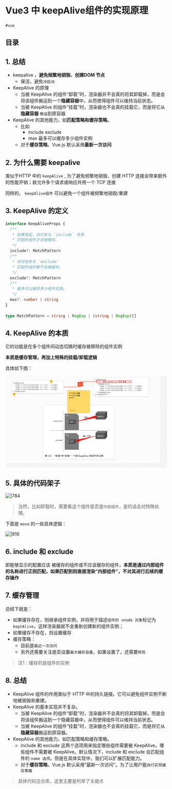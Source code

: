 
# Vue3 中 keepAlive组件的实现原理


`#vue` 


## 目录
<!-- toc -->
 ## 1. 总结 

- keepalive ，**避免频繁地销毁、创建DOM 节点**
	- 保活，避免`冷启动`
- KeepAlive 的原理
	- 当被 KeepAlive 的组件“卸载”时，渲染器并不会真的将其卸载掉，而是会将该组件搬运到一个**隐藏容器**中，从而使得组件可以维持当前状态。
	- 当被 KeepAlive 的组件“挂载”时，渲染器也不会真的挂载它，而是将它从**隐藏容器** `搬运`到原容器
- KeepAlive 的其他能力，如**匹配策略和缓存策略**。
	- 比如 
		- include exclude 
		- max 最多可以缓存多少组件实例
	- 对于**缓存策略**，Vue.js 默认采用**最新一次访问**

## 2. 为什么需要 keepalive

类似于HTTP 中的 `keepAlive` , 为了避免频繁地销毁、创建 HTTP 连接会带来额外 的性能开销；故允许多个请求或响应共用一个 TCP 连接

同样的， `keepAlive组件` 可以避免一个组件被频繁地销毁/重建

## 3. KeepAlive 的定义

```typescript
interface KeepAliveProps {
  /**
   * 如果指定，则只有与 `include` 名称
   * 匹配的组件才会被缓存。
   */
  include?: MatchPattern
  /**
   * 任何名称与 `exclude`
   * 匹配的组件都不会被缓存。
   */
  exclude?: MatchPattern
  /**
   * 最多可以缓存多少组件实例。
   */
  max?: number | string
}

type MatchPattern = string | RegExp | (string | RegExp)[]
```

## 4. KeepAlive 的本质

它的功能是在多个组件间动态切换时缓存被移除的组件实例

**本质是缓存管理，再加上特殊的挂载/卸载逻辑**

具体如下图：

![图片&文件](./files/20241104-13.png)

## 5. 具体的代码架子

![|784](https://832-1310531898.cos.ap-beijing.myqcloud.com/13dc59a8d535136931adcb1d8e17fa18.png)

>  当然，比如卸载时，需要看这个组件是否是`内部组件`，是的话会对特殊处理。

下面是 `move` 的一些具体逻辑：

![|816](https://832-1310531898.cos.ap-beijing.myqcloud.com/6dc62342e395740c11f4a21257e00a46.png)

## 6. include 和 exclude

即能够显示的配置应该 被缓存的组件或不应该缓存的组件，**本质是通过内部组件的名称进行正则匹配，如果匹配到则直接渲染“内部组件”，不对其进行后续的缓存操作**

## 7. 缓存管理

总结下就是：

- 如果缓存存在，则继承组件实例，并将用于描述`组件的 vnode 对象`标记为 `keptAlive`，这样渲染器就不会重新创建新的组件实例； 
- 如果缓存不存在，则设置缓存
- 缓存策略：
	- 目前是`最近一次访问`
	- 另外还需要关注是否设置`最大缓存容量`，如果设置了，还需要`修剪`

>  注1：缓存的是组件的实例

## 8. 总结

- KeepAlive 组件的作用类似于 HTTP 中的持久链接。它可以避免组件实例不断地被销毁和重建。
- KeepAlive 的基本实现并不复杂。
	- 当被 KeepAlive 的组件“卸载”时，渲染器并不会真的将其卸载掉，而是会将该组件搬运到一个隐藏容器中，从而使得组件可以维持当前状态。
	- 当被 KeepAlive 的组件“挂载”时，渲染器也不会真的挂载它，而是将它从**隐藏容器**搬运到原容器。
- KeepAlive 的其他能力，如匹配策略和缓存策略。
	- include 和 exclude 这两个选项用来指定哪些组件需要被 KeepAlive，哪些组件不需要被 KeepAlive。默认情况下，include 和 exclude 会匹配组件的 `name 选项`。但是在具体实现中，我们可以扩展匹配能力。
	- 对于**缓存策略**，Vue.js 默认采用“最新一次访问”。为了让用户能`自行实现缓存策略`

> 具体代码见仓库，这里主要是列举了关键点

